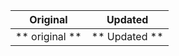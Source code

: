 Original                   | Updated
:-------------------------:|:---------------------:
** original **             | ** Updated **
